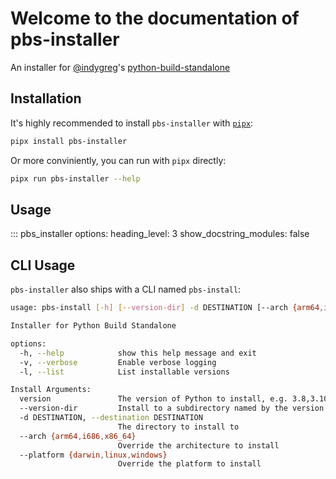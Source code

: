 # Welcome to the documentation of pbs-installer

An installer for [@indygreg](https://github.com/indygreg)'s [python-build-standalone](https://github.com/indygreg/python-build-standalone)

## Installation

It's highly recommended to install `pbs-installer` with [`pipx`](https://github.com/pypa/pipx):

```bash
pipx install pbs-installer
```

Or more conviniently, you can run with `pipx` directly:

```bash
pipx run pbs-installer --help
```

## Usage

::: pbs_installer
    options:
      heading_level: 3
      show_docstring_modules: false

## CLI Usage

`pbs-installer` also ships with a CLI named `pbs-install`:

```bash
usage: pbs-install [-h] [--version-dir] -d DESTINATION [--arch {arm64,i686,x86_64}] [--platform {darwin,linux,windows}] [-v] [-l] version

Installer for Python Build Standalone

options:
  -h, --help            show this help message and exit
  -v, --verbose         Enable verbose logging
  -l, --list            List installable versions

Install Arguments:
  version               The version of Python to install, e.g. 3.8,3.10.4
  --version-dir         Install to a subdirectory named by the version
  -d DESTINATION, --destination DESTINATION
                        The directory to install to
  --arch {arm64,i686,x86_64}
                        Override the architecture to install
  --platform {darwin,linux,windows}
                        Override the platform to install
```
